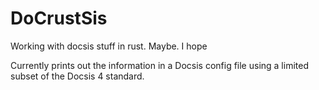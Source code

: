 # DoCrustSis
Working with docsis stuff in rust. Maybe. I hope

Currently prints out the information in a Docsis config file using a limited subset of the Docsis 4 standard. 
